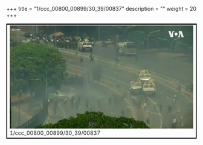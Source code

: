 +++
title = "1/ccc_00800_00899/30_39/00837"
description = ""
weight = 20
+++

<table style="border:2px solid black;max-width:800px;max-height:800px;" 
><tr><td>
<img class="center-fit-jpg"
src="/jpg_/aaa_20190430_NxaOmWaI8sI_00836.jpg">
1/ccc_00800_00899/30_39/00837
</img></td></tr></table>
